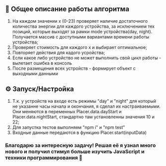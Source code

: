 ## 📙 Общее описание работы алгоритма
1. На каждом значении x (0-23) проверяет наличие достаточного количества энергии для каждого устройства, за исключением тех позиций, которые выходят за рамки mode устройства(day, night). Получается массив с доступными вариантами времени работы устройства;
2. Проверяет стоимость для каждого x и выбирает оптимальное;
3. Повторяет действия для кадого усройства;
4. Если какое либо устройство не может выполнить свой цикл работы - вылетает ошибка в консоль
5. После размещения всех устройств - формирует объект с выходными данными

## ⚙️ Запуск/Настройка
1. Т.к. у устройств на входе есть режимы "day" и "night" для который не указанне часы начала и окончания, я сделал их настраиваемыми. Они меняются в переменных Placer.data.dayStart и Placer.data.nightStart, стандартно там установленны значения 10 и 22;
2. Для запустка тестов выполняем "npm i" и "npm test"
1. Входные данные передаются в функцию Placer.start(inputData)

### Благодарю за интересную задачу! Решая её я узнал много нового и получил стимул больше изучить JavaScript и техники программирования 💪
